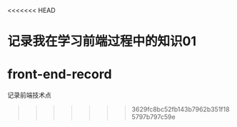 <<<<<<< HEAD
<!--
 * @Author: your name
 * @Date: 2021-04-15 00:46:06
 * @LastEditTime: 2021-04-15 00:56:29
 * @LastEditors: your name
 * @Description: In User Settings Edit
 * @FilePath: \front-end-record\README.md
-->
记录我在学习前端过程中的知识01
=======
# front-end-record
记录前端技术点
>>>>>>> 3629fc8bc52fb143b7962b351f185797b797c59e
